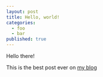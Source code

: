 ```yaml
---
layout: post
title: Hello, world!
categories:
  - foo
  - bar
published: true
---
```

Hello there!

This is the best post ever on [my blog](/)
